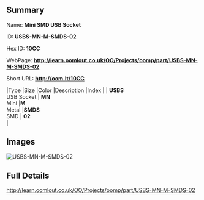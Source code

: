 

## Summary
 
Name: __Mini SMD USB Socket__

ID: __USBS-MN-M-SMDS-02__

Hex ID: __10CC__

WebPage: __http://learn.oomlout.co.uk/OO/Projects/oomp/part/USBS-MN-M-SMDS-02__

Short URL: __http://oom.lt/10CC__


|Type   |Size   |Color   |Description   |Index   |
| __USBS__ <br>USB Socket  | __MN__<br>Mini   |__M__<br>Metal    |__SMDS__<br>SMD    | __02__<br>  |


## Images
![USBS-MN-M-SMDS-02](http://oomlout.com/oomp-gen/parts/USBS-MN-M-SMDS-02/USBS-MN-M-SMDS-02_420.jpg)

## Full Details

 http://learn.oomlout.co.uk/OO/Projects/oomp/part/USBS-MN-M-SMDS-02

